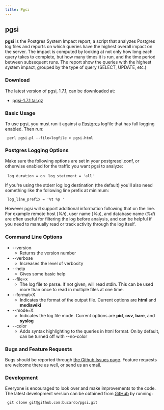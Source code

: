 ```yaml
---
title: Pgsi
---
```


pgsi
----

**pgsi** is the Postgres System Impact report, a script that analyzes Postgres log files and reports on which queries have the highest overall impact on the server. The impact is computed by looking at not only how long each query takes to complete, but how many times it is run, and the time period between subsequent runs. The report show the queries with the highest system impact, grouped by the type of query (SELECT, UPDATE, etc.)

### Download

The latest version of pgsi, 1.7.1, can be downloaded at:

-   [pgsi-1.7.1.tar.gz](http://bucardo.org/downloads/pgsi-1.7.1.tar.gz)

### Basic Usage

To use pgsi, you must run it against a [Postgres](/Postgres) logfile that has full logging enabled. Then run:

` perl pgsi.pl --file=logfile > pgsi.html`

### Postgres Logging Options

Make sure the following options are set in your postgresql.conf, or otherwise enabled for the traffic you want pgsi to analyze:

` log_duration = on`
` log_statement = 'all'`

If you're using the stderr log log destination (the default) you'll also need something like the following line prefix at minimum:

` log_line_prefix = '%t %p '`

However pgsi will support additional information following that on the line. For example remote host (*%h*), user name (*%u*), and database name (*%d*) are often useful for filtering the log before analysis, and can be helpful if you need to manually read or track activity through the log itself.

### Command Line Options

-   --version
    -   Returns the version number
-   --verbose
    -   Increases the level of verbosity
-   --help
    -   Gives some basic help
-   --file=x
    -   The log file to parse. If not given, will read stdin. This can be used more than once to read in multiple files at one time.
-   --format=X
    -   Indicates the format of the output file. Current options are **html** and **mediawiki**
-   --mode=X
    -   Indicates the log file mode. Current options are **pid**, **csv**, **bare**, and **syslog**
-   --color
    -   Adds syntax highlighting to the queries in html format. On by default, can be turned off with --no-color

### Bugs and Feature Requests

Bugs should be reported through [the Github Issues page](https://github.com/bucardo/pgsi/issues). Feature requests are welcome there as well, or send us an email.

### Development

Everyone is encouraged to look over and make improvements to the code. The latest development version can be obtained from [GitHub](http://github.com/bucardo/pgsi) by running:

` git clone git@github.com:bucardo/pgsi.git`

